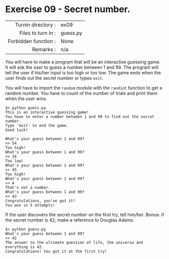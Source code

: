 # Exercise 09 - Secret number.

|                         |                    |
| -----------------------:| ------------------ |
|   Turnin directory :    |  ex09              |
|   Files to turn in :    |  guess.py          |
|   Forbidden function :  |  None              |
|   Remarks :             |  n/a               |

You will have to make a program that will be an interactive guessing game. It will ask the user to guess a number between 1 and 99. The program will tell the user if his/her input is too high or too low. The game ends when the user finds out the secret number or types `exit`.

You will have to import the `random` module with the `randint` function to get a random number. 
You have to count of the number of trials and print them when the user wins.


```console
$> python guess.py
This is an interactive guessing game!
You have to enter a number between 1 and 99 to find out the secret number.
Type 'exit' to end the game.
Good luck!

What's your guess between 1 and 99?
>> 54
Too high!
What's your guess between 1 and 99?
>> 34
Too low!
What's your guess between 1 and 99?
>> 45
Too high!
What's your guess between 1 and 99?
>> A
That's not a number.
What's your guess between 1 and 99?
>> 43
Congratulations, you've got it!
You won in 5 attempts!
```

If the user discovers the secret number on the first try, tell him/her.
Bonus: if the secret number is 42, make a reference to Douglas Adams.

```console
$> python guess.py
What's your guess between 1 and 99?
>> 42
The answer to the ultimate question of life, the universe and everything is 42.
Congratulations! You got it at the first try!
```
